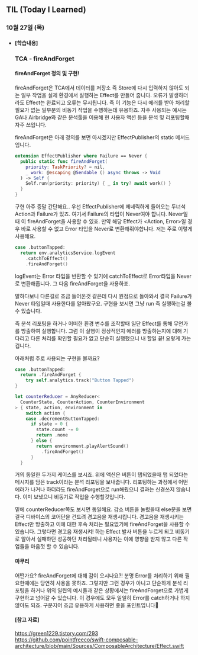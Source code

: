 ## TIL (Today I Learned)

### 10월 27일 (목)    

- #### [학습내용] 
    ### TCA - fireAndForget
    
    #### fireAndForget 정의 및 구현!   

    fireAndForget은 TCA에서 데이터를 저장소 즉 Store에 다시 입력하지 않아도 되는 일부 작업을 실제 환경에서 실행하는 Effect를 만들어 줍니다.
    오류가 발생하더라도 Effect는 완료되고 오류는 무시됩니다.
    즉 이 기능은 다시 에러를 받아 처리할 필요가 없는 일부분의 비동기 작업을 수행하는데 유용하죠.
    자주 사용되는 예시는 GA나 Airbridge와 같은 분석툴을 이용해 현 사용자 액션 등을 분석 및 리포팅할때 자주 쓰입니다.

    fireAndForget은 아래 정의를 보면 아시겠지만 EffectPublisher의 static 메서드입니다.
    ```swift
    extension EffectPublisher where Failure == Never {
      public static func fireAndForget(
        priority: TaskPriority? = nil,
        _ work: @escaping @Sendable () async throws -> Void
      ) -> Self {
        Self.run(priority: priority) { _ in try? await work() }
      }
    }
    ```
    구현 아주 증말 간단해요..
    우선 EffectPublisher에 제네릭하게 들어오는 두녀석 Action과 Failure가 있죠.
    여기서 Failure의 타입이 Never여야 합니다.
    Never일때 이 fireAndForget을 사용할 수 있죠.
    만약 해당 Effect가 <Action, Error>일 경우 바로 사용할 수 없고 Error 타입을 Never로 변환해줘야합니다.
    저는 주로 이렇게 사용해요.
    ```swift
    case .buttonTapped:
      return env.analyticsService.logEvent
        .catchToEffect()
        .fireAndForget()
    ```
    logEvent는 Error 타입을 반환할 수 있기에 catchToEffect로 Error타입을 Never로 변환해줍니다.
    그 다음 fireAndForget을 사용하죠.

    말하다보니 다른길로 조금 들어온것 같은데 다시 원점으로 돌아와서 결국 Failure가 Never 타입일때 사용한다를 알아봤구요.
    구현을 보시면 그냥 run 즉 실행하는걸 볼 수 있습니다.

    즉 분석 리포팅을 하거나 어떠한 환경 변수를 조작할때 일단 Effect를 통해 무언가를 방출하여 실행합니다.
    그럼 이 실행이 정상적인지 에러를 방출하는지에 대해 기다리고 다른 처리를 확인할 필요가 없고 단순히 실행했으니 내 할일 끝!
    요렇게 가는겁니다.

    아래처럼 주로 사용되는 구현을 볼까요?
    ```swift
    case .buttonTapped:
      return .fireAndForget {
        try self.analytics.track("Button Tapped")
    }

    let counterReducer = AnyReducer<
      CounterState, CounterAction, CounterEnvironment
    > { state, action, environment in
        switch action {
        case .decrementButtonTapped:
          if state > 0 {
            state.count -= 0
            return .none
          } else {
            return environment.playAlertSound()
              .fireAndForget()
          }
      }
    ```
    거의 동일한 두가지 케이스를 보시죠.
    위에 액션은 버튼이 탭되었을때 탭 되었다는 메시지를 담은 track이라는 분석 리포팅을 보내줍니다.
    리포팅하는 과정에서 어떤 에러가 나거나 하더라도 fireAndForget으로 run해줬으니 결과는 신경쓰지 않습니다.
    이미 보냈으니 비동기로 작업을 수행할것입니다.

    밑에 counterReducer쪽도 보시면 동일해요.
    감소 버튼을 눌렀을때 else문을 보면 결국 디바이스의 코어단을 건드려 경고음을 재생시킵니다.
    경고음을 재생시키는 Effect만 방출하고 이에 대한 후속 처리는 필요없기에 fireAndForget을 사용할 수 있습니다.
    그렇다면 경고음 재생시켜! 하는 Effect 발사 버튼을 누르게 되고 비동기로 알아서 실패하던 성공하던 처리될테니 사용자는 이에 영향을 받지 않고 다른 작업들을 마음껏 할 수 있습니다.

    #### 마무리

    어떤가요? fireAndForget에 대해 감이 오시나요?!
    분명 Error를 처리하기 위해 필요한때에는 당연히 사용을 못하죠.
    그렇지만 그런 경우가 아니고 단순하게 분석 리포팅을 하거나 위의 일련의 예시들과 같은 상황에서는 fireAndForget으로 가볍게 구현하고 넘어갈 수 있습니다.
    이 경우에도 모두 일일히 Error를 catch하거나 하지 않아도 되죠.
    구분지어 조금 유용하게 사용하면 좋을 포인트입니다🙌

    #### [참고 자료]
    https://green1229.tistory.com/293   
    https://github.com/pointfreeco/swift-composable-architecture/blob/main/Sources/ComposableArchitecture/Effect.swift
